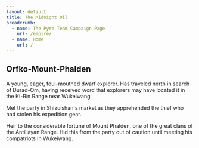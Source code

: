```yaml
---
layout: default
title: The Midnight Oil
breadcrumb:
  - name: The Pyre Team Campaign Page
    url: /empire/
  - name: Home
    url: /
---
```

## Orfko-Mount-Phalden

A young, eager, foul-mouthed dwarf explorer. Has traveled north in search of Durad-Om, having received word that explorers may have located it in the Ki-Rin Range near Wukeiwang.

Met the party in Shizuishan's market as they apprehended the thief who had stolen his expedition gear.

Heir to the considerable fortune of Mount Phalden, one of the great clans of the Antillayan Range. Hid this from the party out of caution until meeting his compatriots in Wukeiwang.
